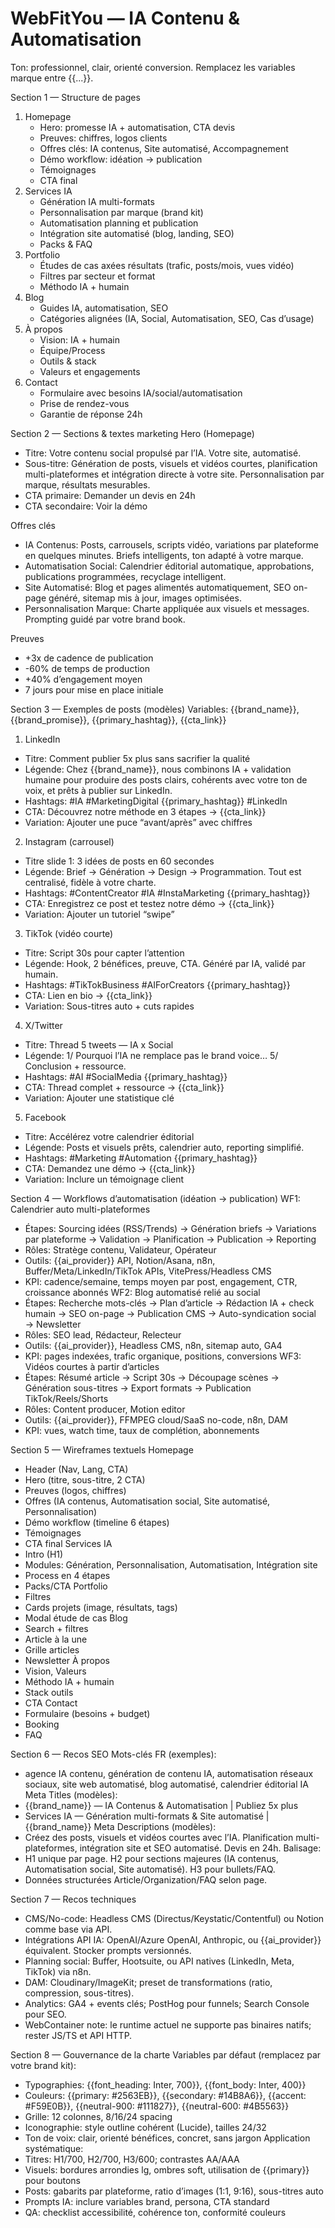# WebFitYou — IA Contenu & Automatisation
Ton: professionnel, clair, orienté conversion. Remplacez les variables marque entre {{...}}.

Section 1 — Structure de pages
1. Homepage
   - Hero: promesse IA + automatisation, CTA devis
   - Preuves: chiffres, logos clients
   - Offres clés: IA contenus, Site automatisé, Accompagnement
   - Démo workflow: idéation → publication
   - Témoignages
   - CTA final
2. Services IA
   - Génération IA multi-formats
   - Personnalisation par marque (brand kit)
   - Automatisation planning et publication
   - Intégration site automatisé (blog, landing, SEO)
   - Packs & FAQ
3. Portfolio
   - Études de cas axées résultats (trafic, posts/mois, vues vidéo)
   - Filtres par secteur et format
   - Méthodo IA + humain
4. Blog
   - Guides IA, automatisation, SEO
   - Catégories alignées (IA, Social, Automatisation, SEO, Cas d’usage)
5. À propos
   - Vision: IA + humain
   - Équipe/Process
   - Outils & stack
   - Valeurs et engagements
6. Contact
   - Formulaire avec besoins IA/social/automatisation
   - Prise de rendez-vous
   - Garantie de réponse 24h

Section 2 — Sections & textes marketing
Hero (Homepage)
- Titre: Votre contenu social propulsé par l’IA. Votre site, automatisé.
- Sous-titre: Génération de posts, visuels et vidéos courtes, planification multi-plateformes et intégration directe à votre site. Personnalisation par marque, résultats mesurables.
- CTA primaire: Demander un devis en 24h
- CTA secondaire: Voir la démo

Offres clés
- IA Contenus: Posts, carrousels, scripts vidéo, variations par plateforme en quelques minutes. Briefs intelligents, ton adapté à votre marque.
- Automatisation Social: Calendrier éditorial automatique, approbations, publications programmées, recyclage intelligent.
- Site Automatisé: Blog et pages alimentés automatiquement, SEO on-page généré, sitemap mis à jour, images optimisées.
- Personnalisation Marque: Charte appliquée aux visuels et messages. Prompting guidé par votre brand book.

Preuves
- +3x de cadence de publication
- -60% de temps de production
- +40% d’engagement moyen
- 7 jours pour mise en place initiale

Section 3 — Exemples de posts (modèles)
Variables: {{brand_name}}, {{brand_promise}}, {{primary_hashtag}}, {{cta_link}}
1) LinkedIn
- Titre: Comment publier 5x plus sans sacrifier la qualité
- Légende: Chez {{brand_name}}, nous combinons IA + validation humaine pour produire des posts clairs, cohérents avec votre ton de voix, et prêts à publier sur LinkedIn.
- Hashtags: #IA #MarketingDigital {{primary_hashtag}} #LinkedIn
- CTA: Découvrez notre méthode en 3 étapes → {{cta_link}}
- Variation: Ajouter une puce “avant/après” avec chiffres
2) Instagram (carrousel)
- Titre slide 1: 3 idées de posts en 60 secondes
- Légende: Brief → Génération → Design → Programmation. Tout est centralisé, fidèle à votre charte.
- Hashtags: #ContentCreator #IA #InstaMarketing {{primary_hashtag}}
- CTA: Enregistrez ce post et testez notre démo → {{cta_link}}
- Variation: Ajouter un tutoriel “swipe”
3) TikTok (vidéo courte)
- Titre: Script 30s pour capter l’attention
- Légende: Hook, 2 bénéfices, preuve, CTA. Généré par IA, validé par humain. 
- Hashtags: #TikTokBusiness #AIForCreators {{primary_hashtag}}
- CTA: Lien en bio → {{cta_link}}
- Variation: Sous-titres auto + cuts rapides
4) X/Twitter
- Titre: Thread 5 tweets — IA x Social
- Légende: 1/ Pourquoi l’IA ne remplace pas le brand voice… 5/ Conclusion + ressource.
- Hashtags: #AI #SocialMedia {{primary_hashtag}}
- CTA: Thread complet + ressource → {{cta_link}}
- Variation: Ajouter une statistique clé
5) Facebook
- Titre: Accélérez votre calendrier éditorial
- Légende: Posts et visuels prêts, calendrier auto, reporting simplifié. 
- Hashtags: #Marketing #Automation {{primary_hashtag}}
- CTA: Demandez une démo → {{cta_link}}
- Variation: Inclure un témoignage client

Section 4 — Workflows d’automatisation (idéation → publication)
WF1: Calendrier auto multi-plateformes
- Étapes: Sourcing idées (RSS/Trends) → Génération briefs → Variations par plateforme → Validation → Planification → Publication → Reporting
- Rôles: Stratège contenu, Validateur, Opérateur
- Outils: {{ai_provider}} API, Notion/Asana, n8n, Buffer/Meta/LinkedIn/TikTok APIs, VitePress/Headless CMS
- KPI: cadence/semaine, temps moyen par post, engagement, CTR, croissance abonnés
WF2: Blog automatisé relié au social
- Étapes: Recherche mots-clés → Plan d’article → Rédaction IA + check humain → SEO on-page → Publication CMS → Auto-syndication social → Newsletter
- Rôles: SEO lead, Rédacteur, Relecteur
- Outils: {{ai_provider}}, Headless CMS, n8n, sitemap auto, GA4
- KPI: pages indexées, trafic organique, positions, conversions
WF3: Vidéos courtes à partir d’articles
- Étapes: Résumé article → Script 30s → Découpage scènes → Génération sous-titres → Export formats → Publication TikTok/Reels/Shorts
- Rôles: Content producer, Motion editor
- Outils: {{ai_provider}}, FFMPEG cloud/SaaS no-code, n8n, DAM
- KPI: vues, watch time, taux de complétion, abonnements

Section 5 — Wireframes textuels
Homepage
- Header (Nav, Lang, CTA)
- Hero (titre, sous-titre, 2 CTA)
- Preuves (logos, chiffres)
- Offres (IA contenus, Automatisation social, Site automatisé, Personnalisation)
- Démo workflow (timeline 6 étapes)
- Témoignages
- CTA final
Services IA
- Intro (H1)
- Modules: Génération, Personnalisation, Automatisation, Intégration site
- Process en 4 étapes
- Packs/CTA
Portfolio
- Filtres
- Cards projets (image, résultats, tags)
- Modal étude de cas
Blog
- Search + filtres
- Article à la une
- Grille articles
- Newsletter
À propos
- Vision, Valeurs
- Méthodo IA + humain
- Stack outils
- CTA
Contact
- Formulaire (besoins + budget)
- Booking
- FAQ

Section 6 — Recos SEO
Mots-clés FR (exemples):
- agence IA contenu, génération de contenu IA, automatisation réseaux sociaux, site web automatisé, blog automatisé, calendrier éditorial IA
Meta Titles (modèles):
- {{brand_name}} — IA Contenus & Automatisation | Publiez 5x plus
- Services IA — Génération multi-formats & Site automatisé | {{brand_name}}
Meta Descriptions (modèles):
- Créez des posts, visuels et vidéos courtes avec l’IA. Planification multi-plateformes, intégration site et SEO automatisé. Devis en 24h.
Balisage:
- H1 unique par page. H2 pour sections majeures (IA contenus, Automatisation social, Site automatisé). H3 pour bullets/FAQ.
- Données structurées Article/Organization/FAQ selon page.

Section 7 — Recos techniques
- CMS/No-code: Headless CMS (Directus/Keystatic/Contentful) ou Notion comme base via API.
- Intégrations API IA: OpenAI/Azure OpenAI, Anthropic, ou {{ai_provider}} équivalent. Stocker prompts versionnés.
- Planning social: Buffer, Hootsuite, ou API natives (LinkedIn, Meta, TikTok) via n8n.
- DAM: Cloudinary/ImageKit; preset de transformations (ratio, compression, sous-titres).
- Analytics: GA4 + events clés; PostHog pour funnels; Search Console pour SEO.
- WebContainer note: le runtime actuel ne supporte pas binaires natifs; rester JS/TS et API HTTP.

Section 8 — Gouvernance de la charte
Variables par défaut (remplacez par votre brand kit):
- Typographies: {{font_heading: Inter, 700}}, {{font_body: Inter, 400}}
- Couleurs: {{primary: #2563EB}}, {{secondary: #14B8A6}}, {{accent: #F59E0B}}, {{neutral-900: #111827}}, {{neutral-600: #4B5563}}
- Grille: 12 colonnes, 8/16/24 spacing
- Iconographie: style outline cohérent (Lucide), tailles 24/32
- Ton de voix: clair, orienté bénéfices, concret, sans jargon
Application systématique:
- Titres: H1/700, H2/700, H3/600; contrastes AA/AAA
- Visuels: bordures arrondies lg, ombres soft, utilisation de {{primary}} pour boutons
- Posts: gabarits par plateforme, ratio d’images (1:1, 9:16), sous-titres auto
- Prompts IA: inclure variables brand, persona, CTA standard
- QA: checklist accessibilité, cohérence ton, conformité couleurs
